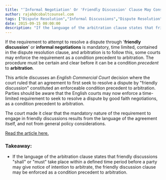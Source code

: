 ```yaml
---
title: "‘Informal Negotiation' Or 'Friendly Discussion' Clause May Constitute Condition Precedent to Arbitration"
author: rajah@cobaltcounsel.com
tags: ["Dispute Resolution","Informal Discussions","Dispute Resolution","Rajah"]
date: 2015-09-15 00:00:00
description: "If the language of the arbitration clause states that friendly discussions \"shall\" or \"must\" take place within a defined time period before a party may give notice of intention to arbitrate, the friendly discussion clause may be enforced as a condition precedent to arbitration."
---
```




If the requirement to attempt to resolve a dispute through '**friendly discussion**' or **informal negotiations** is mandatory, time limited, contained in the dispute resolution clause, and arbitration is to follow this, some courts may enforce the requirement as a condition precedent to arbitration. The procedure must be certain and clear before it can be a condition *precedent* to **arbitration**.

This article discusses an *English Commercial Court* decision where the court ruled that an agreement to first seek to resolve a dispute by "friendly discussion" constituted an enforceable condition precedent to arbitration. Parties should be aware that the English courts may now enforce a time-limited requirement to seek to resolve a dispute by good faith negotiations, as a condition precedent to arbitration.

The court made it clear that the mandatory nature of the requirement to engage in friendly discussions results from the language of the agreement itself, and not from general policy considerations.

[Read the article here.](http://www.lexology.com/library/detail.aspx?g=4596844b-82c8-4ccf-94cd-d1f58da987da)

### Takeaway:
- If the language of the arbitration clause states that friendly discussions "shall" or "must" take place within a defined time period before a party may give notice of intention to arbitrate, the friendly discussion clause may be enforced as a condition precedent to arbitration.
